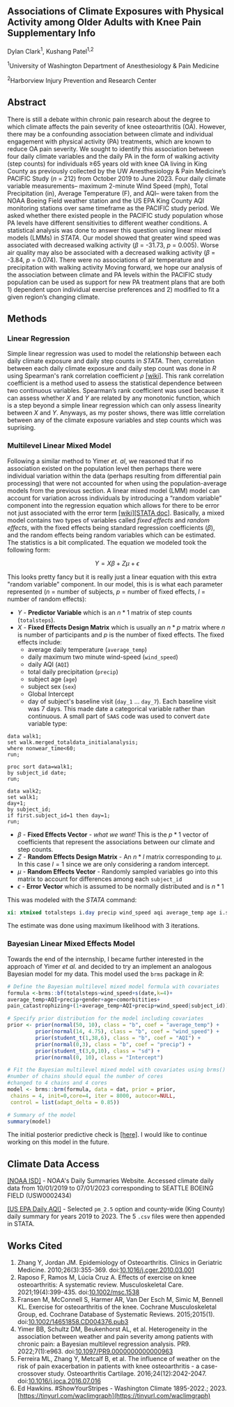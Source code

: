 


## **Associations of Climate Exposures with Physical Activity among Older Adults with Knee Pain Supplementary Info** 
Dylan Clark<sup>1</sup>, Kushang Patel<sup>1,2</sup> 

<sup>1</sup>University of Washington Department of Anesthesiology & Pain Medicine 

<sup>2</sup>Harborview Injury Prevention and Research Center

## Abstract 
There is still a debate within chronic pain research about the degree to which climate affects the pain severity of knee osteoarthritis (OA). However, there may be a confounding association between climate and individual engagement with physical activity (PA) treatments, which are known to reduce OA pain severity. We sought to identify this association between four daily climate variables and  the daily PA in the form of walking activity (step counts) for individuals ≥65 years old with knee OA living in King County as previously collected by the UW Anesthesiology & Pain Medicine’s PACIFIC Study ($n$ = 212) from October 2019 to June 2023. Four daily climate variable measurements– maximum 2-minute Wind Speed (mph), Total Precipitation (in), Average Temperature (F), and AQI– were taken from the NOAA Boeing Field weather station and the US EPA King County AQI monitoring stations over same timeframe as the PACIFIC study period. We asked whether there existed people in the PACIFIC study population whose PA levels have different sensitivities to different weather conditions. A statistical analysis was done to answer this question using linear mixed models (LMMs) in *STATA*. Our model showed that greater wind speed was associated with decreased walking activity ($\beta$ = -31.73, $p$ = 0.005). Worse air quality may also be associated with a decreased walking activity ($\beta$ = -3.84, $p$ = 0.074). There were no associations of air temperature and precipitation with walking activity Moving forward, we hope our analysis of the association between climate and PA levels within the PACIFIC study population can be used as support for new PA treatment plans that are both 1) dependent upon individual exercise preferences and 2) modified to fit a given region’s changing climate.

## Methods

### Linear Regression

Simple linear regression was used to model the relationship between each daily climate exposure and daily step counts in *STATA*. Then, correlation between each daily climate exposure and daily step count was done in *R* using Spearman's rank correlation coefficient $\rho$ [[wiki]](https://en.wikipedia.org/wiki/Spearman's_rank_correlation_coefficient). This rank correlation coefficient is a method used to assess the statistical dependence between two continuous variables. Spearman’s rank coefficient was used because it can assess whether $X$ and $Y$ are related by any monotonic function, which is a step beyond a simple linear regression which can only assess linearity between $X$ and $Y$. Anyways, as my poster shows, there was little correlation between any of the climate exposure variables and step counts which was suprising.

### Multilevel Linear Mixed Model

Following a similar method to Yimer *et. al*, we reasoned that if no association existed on the population level then perhaps there were individual variation within the data (perhaps resulting from differential pain processing) that were not accounted for when using the population-average models from the previous section. A linear mixed model (LMM) model can account for variation across individuals by introducing a “random variable” component into the regression equation which allows for there to be error not just associated with the error term [[wiki]](https://en.wikipedia.org/wiki/Mixed_model)[[STATA doc]](https://www.stata.com/bookstore/pdf/xt_xtmixed.pdf). Basically, a mixed model contains two types of variables called *fixed effects* and *random effects*, with the fixed effects being standard regression coefficients ($\beta$), and the random effects being random variables which can be estimated. The statistics is a bit complicated. The equation we modeled took the following form:

$$Y = X\beta + Z\mu + \epsilon$$

This looks pretty fancy but it is really just a linear equation with this extra "random variable" component. In our model, this is is what each parameter represented ($n$ = number of subjects, $p$ = number of fixed effects, $l$ = number of random effects):

 - $Y$ - **Predictor Variable** which is an $n * 1$ matrix of step counts (`totalsteps`).
 - $X$ - **Fixed Effects Design Matrix** which is usually an $n * p$ matrix where $n$ is number of participants and $p$ is the number of fixed effects. The fixed effects include:
	 - average daily temperature (`average_temp`)
	 - daily maximum two minute wind-speed (`wind_speed`)
	 - daily AQI (`AQI`)
	 - total daily precipitation (`precip`)
	 - subject age (`age`)
	 - subject sex (`sex`)
 	 - Global Intercept
	 - day of subject's baseline visit (`day_1` ... `day_7`). Each baseline visit was 7 days. This made date a categorical variable rather than continuous. A small part of `SAAS` code was used to convert `date` variable type:
 ```saas
data walk1;
set walk.merged_totaldata_initialanalysis;
where nonwear_time<60;
run;
 
proc sort data=walk1;
by subject_id date;
run;
 
data walk2;
set walk1;
day+1;
by subject_id;
if first.subject_id=1 then day=1;
run;
```	

-  $\beta$ - **Fixed Effects Vector** - *what we want!* This is the $p * 1$ vector of coefficients that represent the associations between our climate and step counts.
- $Z$ - **Random Effects Design Matrix** -  An $n * l$ matrix corresponding to $\mu$. In this case $l = 1$ since we are only considering a random intercept.
- $\mu$ - **Random Effects Vector** - Randomly sampled variables go into this matrix to account for differences among each `subject_id`
- $\epsilon$ - **Error Vector** which is assumed to be normally distributed and is $n * 1$

This was modeled with the *STATA* command: 
```stata
xi: xtmixed totalsteps i.day precip wind_speed aqi average_temp age i.sex subject_id:
``` 

The estimate was done using maximum likelihood with 3 iterations. 

### Bayesian Linear Mixed Effects Model

Towards the end of the internship, I became further interested in the approach of Yimer *et al.* and decided to try an implement an analogous  Bayesian model for my data. This model used the ``brms`` package in *R*:

```r
# Define the Bayesian multilevel mixed model formula with covariates
formula <-brms::bf(totalsteps~wind_speed+s(date,k=4)+
average_temp+AQI+precip+gender+age+comorbitities+
pain_catastrophizing+(1+average_temp+AQI+precip+wind_speed|subject_id))

# Specify prior distribution for the model including covariates
prior <- prior(normal(50, 10), class = "b", coef = "average_temp") +
         prior(normal(14, 4.75), class = "b", coef = "wind_speed") +
         prior(student_t(1,38,6), class = "b", coef = "AQI") +
         prior(normal(0,3), class = "b", coef = "precip") +
         prior(student_t(3,0,10), class = "sd") +
         prior(normal(0, 10), class = "Intercept")

# Fit the Bayesian multilevel mixed model with covariates using brms()
#number of chains should equal the number of cores
#changed to 4 chains and 4 cores
model <- brms::brm(formula, data = dat, prior = prior,
 chains = 4, init=0,core=4, iter = 8000, autocor=NULL,
 control = list(adapt_delta = 0.85))

# Summary of the model
summary(model)
```
The initial posterior predictive check is [[here]](https://ibb.co/yRJJPpx). I would like to continue working on this model in the future.

## Climate Data Access
[[NOAA ISD]](https://www.ncei.noaa.gov/cdo-web/search?datasetid=GHCND) - NOAA's Daily Summaries Website. Accessed climate daily data from 10/01/2019 to 07/01/2023 corresponding to SEATTLE BOEING FIELD (USW0002434)

[[US EPA Daily AQI]](https://www.epa.gov/outdoor-air-quality-data/air-quality-index-daily-values-report) - Selected `pm_2.5` option and county-wide (King County) daily summary for years 2019 to 2023. The 5 `.csv` files were then appended in STATA.

## Works Cited 
1.  Zhang Y, Jordan JM. Epidemiology of Osteoarthritis. Clinics in Geriatric Medicine. 2010;26(3):355-369. doi:[10.1016/j.cger.2010.03.001](https://doi.org/10.1016/j.cger.2010.03.001)  
2.  Raposo F, Ramos M, Lúcia Cruz A. Effects of exercise on knee osteoarthritis: A systematic review. Musculoskeletal Care. 2021;19(4):399-435. doi:[10.1002/msc.1538](https://doi.org/10.1002/msc.1538)
3.  Fransen M, McConnell S, Harmer AR, Van Der Esch M, Simic M, Bennell KL. Exercise for osteoarthritis of the knee. Cochrane Musculoskeletal Group, ed. Cochrane Database of Systematic Reviews. 2015;2015(1). doi:[10.1002/14651858.CD004376.pub3](https://doi.org/10.1002/14651858.CD004376.pub3)
4. Yimer BB, Schultz DM, Beukenhorst AL, et al. Heterogeneity in the association between weather and pain severity among patients with chronic pain: a Bayesian multilevel regression analysis. PR9. 2022;7(1):e963. doi:[10.1097/PR9.0000000000000963](https://doi.org/10.1097/PR9.0000000000000963)
5.  Ferreira ML, Zhang Y, Metcalf B, et al. The influence of weather on the risk of pain exacerbation in patients with knee osteoarthritis - a case-crossover study. Osteoarthritis Cartilage. 2016;24(12):2042-2047. doi:[10.1016/j.joca.2016.07.016](https://doi.org/10.1016/j.joca.2016.07.016)
6. Ed Hawkins. #ShowYourStripes - Washington Climate 1895-2022.; 2023. [https://tinyurl.com/waclimgraph](https://tinyurl.com/waclimgraph)


